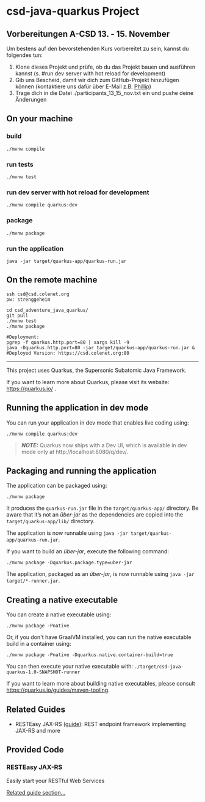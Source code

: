 # csd-java-quarkus Project

## Vorbereitungen A-CSD 13. - 15. November

Um bestens auf den bevorstehenden Kurs vorbereitet zu sein, kannst du folgendes tun:
1. Klone dieses Projekt und prüfe, ob du das Projekt bauen und ausführen kannst (s. #run dev server with hot reload for development)
2. Gib uns Bescheid, damit wir dich zum GitHub-Projekt hinzufügen können (kontaktiere uns dafür über E-Mail z.B. [Phillip](mailto:phillip.goellner@colenet.de))
3. Trage dich in die Datei ./participants_13_15_nov.txt ein und pushe deine Änderungen

## On your machine
### build 
```shell script
./mvnw compile
```

### run tests
```shell script
./mvnw test
```

### run dev server with hot reload for development
```shell script
./mvnw compile quarkus:dev
```

### package
```shell script
./mvnw package
```

### run the application
```shell script
java -jar target/quarkus-app/quarkus-run.jar 
```

## On the remote machine
```
ssh csd@csd.colenet.org
pw: strenggeheim

cd csd_adventure_java_quarkus/
git pull
./mvnw test
./mvnw package

#Deployment:
pgrep -f quarkus.http.port=80 | xargs kill -9
java -Dquarkus.http.port=80 -jar target/quarkus-app/quarkus-run.jar &
#Deployed Version: https://csd.colenet.org:80
```

---
This project uses Quarkus, the Supersonic Subatomic Java Framework.

If you want to learn more about Quarkus, please visit its website: https://quarkus.io/ .

## Running the application in dev mode

You can run your application in dev mode that enables live coding using:

```shell script
./mvnw compile quarkus:dev
```

> **_NOTE:_**  Quarkus now ships with a Dev UI, which is available in dev mode only at http://localhost:8080/q/dev/.

## Packaging and running the application

The application can be packaged using:

```shell script
./mvnw package
```

It produces the `quarkus-run.jar` file in the `target/quarkus-app/` directory. Be aware that it’s not an _über-jar_ as
the dependencies are copied into the `target/quarkus-app/lib/` directory.

The application is now runnable using `java -jar target/quarkus-app/quarkus-run.jar`.

If you want to build an _über-jar_, execute the following command:

```shell script
./mvnw package -Dquarkus.package.type=uber-jar
```

The application, packaged as an _über-jar_, is now runnable using `java -jar target/*-runner.jar`.

## Creating a native executable

You can create a native executable using:

```shell script
./mvnw package -Pnative
```

Or, if you don't have GraalVM installed, you can run the native executable build in a container using:

```shell script
./mvnw package -Pnative -Dquarkus.native.container-build=true
```

You can then execute your native executable with: `./target/csd-java-quarkus-1.0-SNAPSHOT-runner`

If you want to learn more about building native executables, please consult https://quarkus.io/guides/maven-tooling.

## Related Guides

- RESTEasy JAX-RS ([guide](https://quarkus.io/guides/rest-json)): REST endpoint framework implementing JAX-RS and more

## Provided Code

### RESTEasy JAX-RS

Easily start your RESTful Web Services

[Related guide section...](https://quarkus.io/guides/getting-started#the-jax-rs-resources)
